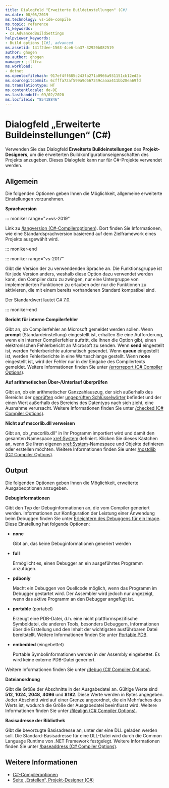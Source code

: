 ```yaml
---
title: Dialogfeld "Erweiterte Buildeinstellungen" (C#)
ms.date: 08/05/2019
ms.technology: vs-ide-compile
ms.topic: reference
f1_keywords:
- cs.AdvancedBuildSettings
helpviewer_keywords:
- Build options [C#], advanced
ms.assetid: 141f2dee-1563-4ce6-ba37-32920b082519
author: ghogen
ms.author: ghogen
manager: jillfra
ms.workload:
- dotnet
ms.openlocfilehash: 917ef4ff685c243fa271a0966a931151cb12ed2b
ms.sourcegitcommit: 6cfffa72af599a9d667249caaaa411bb28ea69fd
ms.translationtype: HT
ms.contentlocale: de-DE
ms.lasthandoff: 09/02/2020
ms.locfileid: "85418846"
---
```

# <a name="advanced-build-settings-dialog-box-c"></a>Dialogfeld „Erweiterte Buildeinstellungen“ (C#)

Verwenden Sie das Dialogfeld **Erweiterte Buildeinstellungen** des **Projekt-Designers**, um die erweiterten Buildkonfigurationseigenschaften des Projekts anzugeben. Dieses Dialogfeld kann nur für C#-Projekte verwendet werden.

## <a name="general"></a>Allgemein

Die folgenden Optionen geben Ihnen die Möglichkeit, allgemeine erweiterte Einstellungen vorzunehmen.

**Sprachversion**

::: moniker range=">=vs-2019"

Link zu [/langversion (C#-Compileroptionen](/dotnet/csharp/language-reference/compiler-options/langversion-compiler-option)). Dort finden Sie Informationen, wie eine Standardsprachversion basierend auf dem Zielframework eines Projekts ausgewählt wird.

::: moniker-end

::: moniker range="vs-2017"

Gibt die Version der zu verwendenden Sprache an. Die Funktionsgruppe ist für jede Version anders, weshalb diese Option dazu verwendet werden kann, den Compiler dazu zu zwingen, nur eine Untergruppe von implementierten Funktionen zu erlauben oder nur die Funktionen zu aktivieren, die mit einem bereits vorhandenen Standard kompatibel sind.

Der Standardwert lautet C# 7.0.

::: moniker-end

**Bericht für interne Compilerfehler**

Gibt an, ob Compilerfehler an Microsoft gemeldet werden sollen. Wenn **prompt** (Standardeinstellung) eingestellt ist, erhalten Sie eine Aufforderung, wenn ein interner Compilerfehler auftritt, die Ihnen die Option gibt, einen elektronischen Fehlerbericht an Microsoft zu senden. Wenn **send** eingestellt ist, werden Fehlerberichte automatisch gesendet. Wenn **queue** eingestellt ist, werden Fehlerberichte in eine Warteschlange gestellt. Wenn **none** eingestellt ist, wird der Fehler nur in der Eingabe des Compilertexts gemeldet. Weitere Informationen finden Sie unter [/errorreport (C# Compiler Options)](/dotnet/csharp/language-reference/compiler-options/errorreport-compiler-option).

**Auf arithmetischen Über-/Unterlauf überprüfen**

Gibt an, ob ein arithmetischer Ganzzahlauszug, der sich außerhalb des Bereichs der [geprüften](/dotnet/csharp/language-reference/keywords/checked) oder [ungeprüften Schlüsselwörter](/dotnet/csharp/language-reference/keywords/unchecked) befindet und der einen Wert außerhalb des Bereichs des Datentyps nach sich zieht, eine Ausnahme verursacht. Weitere Informationen finden Sie unter [/checked (C# Compiler Options)](/dotnet/csharp/language-reference/compiler-options/checked-compiler-option).

**Nicht auf mscorlib.dll verweisen**

Gibt an, ob „mscorlib.dll“ in Ihr Programm importiert wird und damit den gesamten Namespace <xref:System> definiert. Klicken Sie dieses Kästchen an, wenn Sie Ihren eigenen <xref:System>-Namespace und Objekte definieren oder erstellen möchten. Weitere Informationen finden Sie unter [/nostdlib (C# Compiler Options)](/dotnet/csharp/language-reference/compiler-options/nostdlib-compiler-option).

## <a name="output"></a>Output

Die folgenden Optionen geben Ihnen die Möglichkeit, erweiterte Ausgabeoptionen anzugeben.

**Debuginformationen**

Gibt den Typ der Debuginformationen an, die vom Compiler generiert werden. Informationen zur Konfiguration der Leistung einer Anwendung beim Debuggen finden Sie unter [Erleichtern des Debuggens für ein Image](/dotnet/framework/debug-trace-profile/making-an-image-easier-to-debug). Diese Einstellung hat folgende Optionen:

- **none**

   Gibt an, das keine Debuginformationen generiert werden

- **full**

   Ermöglicht es, einen Debugger an ein ausgeführtes Programm anzufügen.

- **pdbonly**

   Macht ein Debuggen von Quellcode möglich, wenn das Programm im Debugger gestartet wird. Der Assembler wird jedoch nur angezeigt, wenn das aktive Programm an den Debugger angefügt ist.

- **portable** (portabel)

   Erzeugt eine PDB-Datei, d.h. eine nicht plattformspezifische Symboldatei, die anderen Tools, besonders Debuggern, Informationen über die Erstellung und den Inhalt der wichtigsten ausführbaren Datei bereitstellt. Weitere Informationen finden Sie unter [Portable PDB](https://github.com/dotnet/core/blob/master/Documentation/diagnostics/portable_pdb.md).

- **embedded** (eingebettet)

   Portable Symbolinformationen werden in der Assembly eingebettet. Es wird keine externe PDB-Datei generiert.

Weitere Informationen finden Sie unter [/debug (C# Compiler Options)](/dotnet/csharp/language-reference/compiler-options/debug-compiler-option).

**Dateianordnung**

Gibt die Größe der Abschnitte in der Ausgabedatei an. Gültige Werte sind **512**, **1024**, **2048**, **4096** und **8192**. Diese Werte werden in Bytes angegeben. Jeder Abschnitt wird auf einer Grenze angeordnet, die ein Mehrfaches des Werts ist, wodurch die Größe der Ausgabedatei beeinflusst wird. Weitere Informationen finden Sie unter [/filealign (C# Compiler Options)](/dotnet/csharp/language-reference/compiler-options/filealign-compiler-option).

**Basisadresse der Bibliothek**

Gibt die bevorzugte Basisadresse an, unter der eine DLL geladen werden soll. Die Standard-Basisadresse für eine DLL-Datei wird durch die Common Language Runtime von .NET Framework festgelegt. Weitere Informationen finden Sie unter [/baseaddress (C# Compiler Options)](/dotnet/csharp/language-reference/compiler-options/baseaddress-compiler-option).

## <a name="see-also"></a>Weitere Informationen

- [C#-Compileroptionen](/dotnet/csharp/language-reference/compiler-options/index)
- [Seite „Erstellen“, Projekt-Designer (C#)](../../ide/reference/build-page-project-designer-csharp.md)
